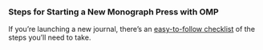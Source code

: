 
### Steps for Starting a New Monograph Press with OMP

If you’re launching a new journal, there’s an [easy-to-follow checklist](/starting-a-press/) of the steps you’ll need to take.
